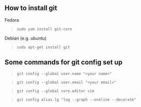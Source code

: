 ## How to install git ##

Fedora  
> `sudo yum install git-core`  

Debian (e.g. ubuntu)  
> `sudo apt-get install git`  

## Some commands for git config set up ##

> `git config --global user.name "<your name>"`  

> `git config --global user.email "<your email>"`  

> `git config --global core.editor vim`  

> `git config alias.lg "log --graph --oneline --decorate"`
